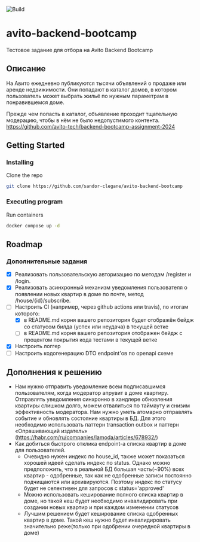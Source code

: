 ![Build](https://github.com/sandor-clegane/avito-backend-bootcamp/actions/workflows/build.yml/badge.svg)

# avito-backend-bootcamp
Тестовое задание для отбора на Avito Backend Bootcamp

## Описание
На Авито ежедневно публикуются тысячи объявлений о продаже или аренде недвижимости. Они попадают в каталог домов, в котором пользователь может выбрать жильё по нужным параметрам в понравившемся доме. 

Прежде чем попасть в каталог, объявление проходит тщательную модерацию, чтобы в нём не было недопустимого контента. 
https://github.com/avito-tech/backend-bootcamp-assignment-2024

## Getting Started
### Installing
Clone the repo
```sh
git clone https://github.com/sandor-clegane/avito-backend-bootcamp
```

### Executing program
Run containers
```sh
docker compose up -d
```

## Roadmap
### Дополнительные задания
- [x] Реализовать пользовательскую авторизацию по методам /register и /login.
- [x] Реализовать асинхронный механизм уведомления пользователя о появлении новых квартир в доме по почте, метод /house/{id}/subscribe. 
- [ ] Настроить CI (например, через github actions или travis), по итогам которого:
    - [x] в README.md корня вашего репозитория будет отображён бейдж со статусом билда (успех или неудача) в текущей ветке
    - [ ] в README.md корня вашего репозитория отображен бейдж с процентом покрытия кода тестами в текущей ветке
- [x] Настроить логгер
- [ ] Настроить кодогенерацию DTO endpoint'ов по openapi схеме

## Дополнения к решению

- Нам нужно отправить уведомление всем подписавшимся пользователям, когда модератор апрувит в доме квартиру.
    Отправлять уведомления синхронно в хандлере обновления квартиры слишком долго, можем отвалиться по таймауту и снизим эффективность модератора.
    Нам нужно уметь атомарно отправлять событие и обновлять состояние квартиры в БД. Для этого необходимо использовать паттерн
    transaction outbox и паттерн «Опрашивающий издатель» (https://habr.com/ru/companies/lamoda/articles/678932/)   
- Как добиться быстрого отклика endpoint-а списка квартир в доме для пользователей.
    - Очевидно нужен индекс по house_id, также может показаться хорошей идеей сделать индекс по status.
      Однако можно предположить, что в реальной БД большая часть(~90%) всех квартир - одобренные, так как
      не одобренные записи постоянно подчищаются или архивируются. Поэтому индекс по статусу будет 
      не селективен для запросов с status='approved'
    - Можно использовать кеширование полного списка квартир в доме, но такой кеш будет необходимо инвалидировать
      при создании новых квартир и при каждом изменении статусов
    - Лучшим решением будет кеширование списка одобренных квартир в доме. 
      Такой кеш нужно будет инвалидировать значительно реже(только при одобрении очередной квартиры в доме)

